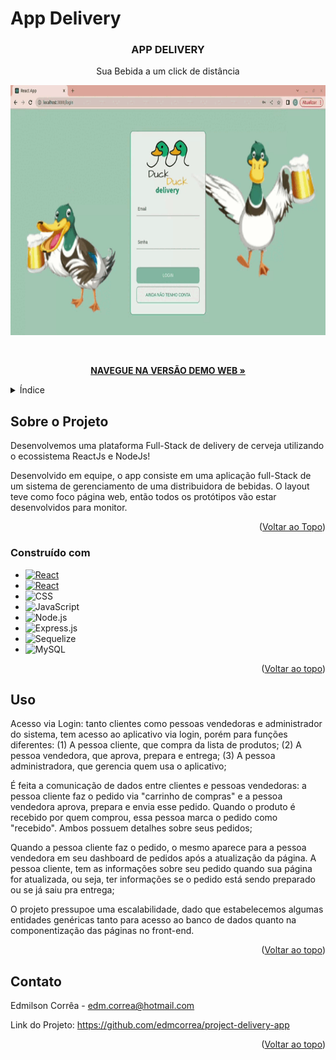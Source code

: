 <!-- # :construction: under Construction :construction: -->
# App Delivery

<a name="readme-top"></a>


<!-- PROJECT LOGO -->
<div align="center">

  <h3 align="center">APP DELIVERY</h3>
    <p align="center"> Sua Bebida a um click de distância</p>
  
  <p align="center">
    <img width="700" height="400" src="gif-duck-duck.gif">
  </p>
  
  <br />
  
  <p align="center">
    <a href="https://project-delivery-app-blue.vercel.app/login"><strong>NAVEGUE NA VERSÃO DEMO WEB »</strong></a>
  </p>
</div>


<!-- TABLE OF CONTENTS -->
<details>
  <summary>Índice</summary>
  <ol>
    <li>
      <a href="#sobre-o-projeto">Sobre o Projeto</a>
      <ul>
        <li><a href="#construído-com">Construído com</a></li>
      </ul>
    </li>
    <li><a href="#uso">Uso</a></li>
    <li><a href="#contato">Contato</a></li>
  </ol>
</details>



<!-- ABOUT THE PROJECT -->
## Sobre o Projeto

Desenvolvemos uma plataforma Full-Stack de delivery de cerveja utilizando o ecossistema ReactJs e NodeJs!

Desenvolvido em equipe, o app consiste em uma aplicação full-Stack de um sistema de gerenciamento de uma distribuidora de bebidas. 
O layout teve como foco página web, então todos os protótipos vão estar desenvolvidos para monitor.

<p align="right">(<a href="#readme-top">Voltar ao Topo</a>)</p>



### Construído com

* [![React][React.js]][React-url]
* [![React][Redux.js]][React-url]
* ![CSS]
* ![JavaScript]
* ![Node.js]
* ![Express.js]
* ![Sequelize]
* ![MySQL]

<p align="right">(<a href="#readme-top">Voltar ao topo</a>)</p>


<!-- USAGE EXAMPLES -->
## Uso

Acesso via Login: tanto clientes como pessoas vendedoras e administrador do sistema, tem acesso ao aplicativo via login, porém para funções diferentes: (1) A pessoa cliente, que compra da lista de produtos; (2) A pessoa vendedora, que aprova, prepara e entrega; (3) A pessoa administradora, que gerencia quem usa o aplicativo;

É feita a comunicação de dados entre clientes e pessoas vendedoras: a pessoa cliente faz o pedido via "carrinho de compras" e a pessoa vendedora aprova, prepara e envia esse pedido. Quando o produto é recebido por quem comprou, essa pessoa marca o pedido como "recebido". Ambos possuem detalhes sobre seus pedidos;

Quando a pessoa cliente faz o pedido, o mesmo aparece para a pessoa vendedora em seu dashboard de pedidos após a atualização da página. A pessoa cliente, tem as informações sobre seu pedido quando sua página for atualizada, ou seja, ter informações se o pedido está sendo preparado ou se já saiu pra entrega;

O projeto pressupoe uma escalabilidade, dado que estabelecemos algumas entidades genéricas tanto para acesso ao banco de dados quanto na componentização das páginas no front-end.

<p align="right">(<a href="#readme-top">Voltar ao topo</a>)</p>


<!-- CONTACT -->
## Contato

Edmilson Corrêa - edm.correa@hotmail.com

Link do Projeto: https://github.com/edmcorrea/project-delivery-app

<p align="right">(<a href="#readme-top">Voltar ao topo</a>)</p>


<!-- MARKDOWN LINKS & IMAGES -->
[React.js]: https://img.shields.io/badge/React-20232A?style=for-the-badge&logo=react&logoColor=61DAFB
[Redux.js]: https://img.shields.io/badge/Context_API-663399?style=for-the-badge&logo=react&logoColor=white
[React-url]: https://reactjs.org/
[CSS]: https://img.shields.io/badge/CSS3-1572B6?style=for-the-badge&logo=css3&logoColor=white
[JavaScript]: https://img.shields.io/badge/JavaScript-F7DF1E?style=for-the-badge&logo=javascript&logoColor=black
[Node.js]: https://img.shields.io/badge/node.js-6DA55F?style=for-the-badge&logo=node.js&logoColor=white
[Express.js]: https://img.shields.io/badge/express.js-%23404d59.svg?style=for-the-badge&logo=express&logoColor=%2361DAFB
[Sequelize]: https://img.shields.io/badge/Sequelize-52B0E7?style=for-the-badge&logo=Sequelize&logoColor=white
[MySQL]: https://img.shields.io/badge/mysql-%2300f.svg?style=for-the-badge&logo=mysql&logoColor=white
